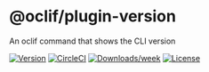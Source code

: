 @oclif/plugin-version
======================

An oclif command that shows the CLI version

[![Version](https://img.shields.io/npm/v/@oclif/plugin-version.svg)](https://npmjs.org/package/@oclif/plugin-version)
[![CircleCI](https://circleci.com/gh/oclif/plugin-version/tree/main.svg?style=svg)](https://circleci.com/gh/oclif/plugin-version/tree/main)
[![Downloads/week](https://img.shields.io/npm/dw/@oclif/plugin-version.svg)](https://npmjs.org/package/@oclif/plugin-version)
[![License](https://img.shields.io/npm/l/@oclif/plugin-update.svg)](https://github.com/oclif/plugin-version/blob/main/package.json)
